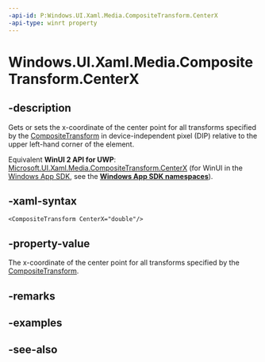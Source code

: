 ```yaml
---
-api-id: P:Windows.UI.Xaml.Media.CompositeTransform.CenterX
-api-type: winrt property
---
```


<!-- Property syntax
public double CenterX { get;  set; }
-->

# Windows.UI.Xaml.Media.CompositeTransform.CenterX

## -description
Gets or sets the x-coordinate of the center point for all transforms specified by the [CompositeTransform](compositetransform.md) in device-independent pixel (DIP) relative to the upper left-hand corner of the element.

Equivalent **WinUI 2 API for UWP**: [Microsoft.UI.Xaml.Media.CompositeTransform.CenterX](/windows/winui/api/microsoft.ui.xaml.media.compositetransform.centerx) (for WinUI in the [Windows App SDK](/windows/apps/windows-app-sdk/), see the **[Windows App SDK namespaces](/windows/windows-app-sdk/api/winrt/)**).

## -xaml-syntax
```xaml
<CompositeTransform CenterX="double"/>
```


## -property-value
The x-coordinate of the center point for all transforms specified by the [CompositeTransform](compositetransform.md).

## -remarks

## -examples

## -see-also
